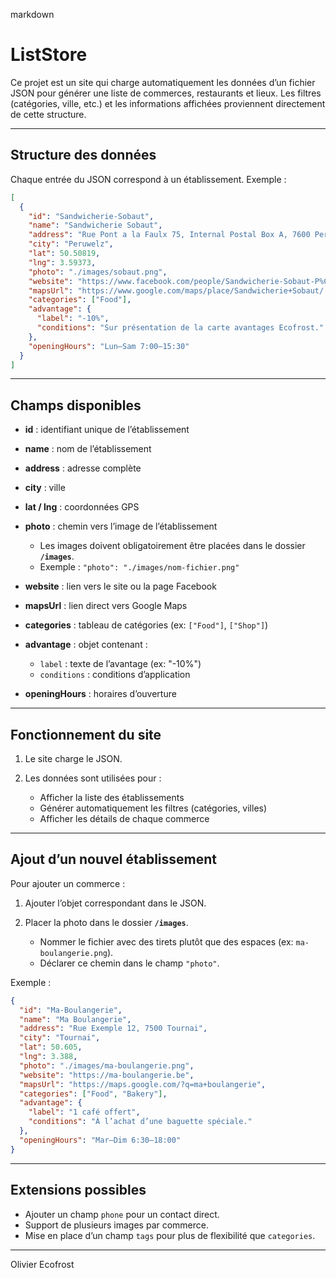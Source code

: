 markdown
# ListStore  

Ce projet est un site qui charge automatiquement les données d’un fichier JSON pour générer une liste de commerces, restaurants et lieux. Les filtres (catégories, ville, etc.) et les informations affichées proviennent directement de cette structure.  

---

## Structure des données  

Chaque entrée du JSON correspond à un établissement. Exemple :  

```json
[
  {
    "id": "Sandwicherie-Sobaut",
    "name": "Sandwicherie Sobaut",
    "address": "Rue Pont a la Faulx 75, Internal Postal Box A, 7600 Peruwelz",
    "city": "Peruwelz",
    "lat": 50.50819,
    "lng": 3.59373,
    "photo": "./images/sobaut.png",
    "website": "https://www.facebook.com/people/Sandwicherie-Sobaut-P%C3%A9ruwelz/61560876904982/",
    "mapsUrl": "https://www.google.com/maps/place/Sandwicherie+Sobaut/...",
    "categories": ["Food"],
    "advantage": {
      "label": "-10%",
      "conditions": "Sur présentation de la carte avantages Ecofrost."
    },
    "openingHours": "Lun–Sam 7:00–15:30"
  }
]
````

---

## Champs disponibles

* **id** : identifiant unique de l’établissement
* **name** : nom de l’établissement
* **address** : adresse complète
* **city** : ville
* **lat / lng** : coordonnées GPS
* **photo** : chemin vers l’image de l’établissement

  * Les images doivent obligatoirement être placées dans le dossier **`/images`**.
  * Exemple : `"photo": "./images/nom-fichier.png"`
* **website** : lien vers le site ou la page Facebook
* **mapsUrl** : lien direct vers Google Maps
* **categories** : tableau de catégories (ex: `["Food"]`, `["Shop"]`)
* **advantage** : objet contenant :

  * `label` : texte de l’avantage (ex: "-10%")
  * `conditions` : conditions d’application
* **openingHours** : horaires d’ouverture

---

## Fonctionnement du site

1. Le site charge le JSON.
2. Les données sont utilisées pour :

   * Afficher la liste des établissements
   * Générer automatiquement les filtres (catégories, villes)
   * Afficher les détails de chaque commerce

---

## Ajout d’un nouvel établissement

Pour ajouter un commerce :

1. Ajouter l’objet correspondant dans le JSON.
2. Placer la photo dans le dossier **`/images`**.

   * Nommer le fichier avec des tirets plutôt que des espaces (ex: `ma-boulangerie.png`).
   * Déclarer ce chemin dans le champ `"photo"`.

Exemple :

```json
{
  "id": "Ma-Boulangerie",
  "name": "Ma Boulangerie",
  "address": "Rue Exemple 12, 7500 Tournai",
  "city": "Tournai",
  "lat": 50.605,
  "lng": 3.388,
  "photo": "./images/ma-boulangerie.png",
  "website": "https://ma-boulangerie.be",
  "mapsUrl": "https://maps.google.com/?q=ma+boulangerie",
  "categories": ["Food", "Bakery"],
  "advantage": {
    "label": "1 café offert",
    "conditions": "À l’achat d’une baguette spéciale."
  },
  "openingHours": "Mar–Dim 6:30–18:00"
}
```

---

## Extensions possibles

* Ajouter un champ `phone` pour un contact direct.
* Support de plusieurs images par commerce.
* Mise en place d’un champ `tags` pour plus de flexibilité que `categories`.

---

Olivier Ecofrost


